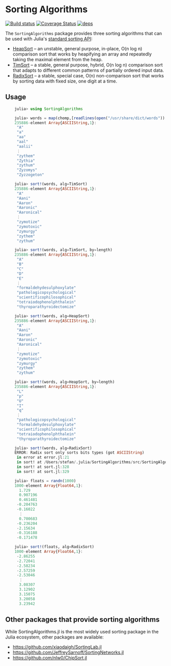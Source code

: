 # Sorting Algorithms

[![Build status](https://github.com/JuliaLang/SortingAlgorithms.jl/workflows/CI/badge.svg)](https://github.com/JuliaLang/SortingAlgorithms.jl/actions?query=workflow%3ACI+branch%3Amaster)
[![Coverage Status](https://coveralls.io/repos/JuliaLang/SortingAlgorithms.jl/badge.svg)](https://coveralls.io/r/JuliaLang/SortingAlgorithms.jl)
[![deps](https://juliahub.com/docs/SortingAlgorithms/deps.svg)](https://juliahub.com/ui/Packages/SortingAlgorithms/6dCmw?t=2)

The `SortingAlgorithms` package provides three sorting algorithms that can be used with Julia's [standard sorting API](https://docs.julialang.org/en/v1/base/sort/):

- [HeapSort] – an unstable, general purpose, in-place, O(n log n) comparison sort that works by heapifying an array and repeatedly taking the maximal element from the heap.
- [TimSort] – a stable, general purpose, hybrid, O(n log n) comparison sort that adapts to different common patterns of partially ordered input data.
- [RadixSort] – a stable, special case, O(n) non-comparison sort that works by sorting data with fixed size, one digit at a time.

[HeapSort]:  http://en.wikipedia.org/wiki/Heapsort
[TimSort]:   http://en.wikipedia.org/wiki/Timsort
[RadixSort]: http://en.wikipedia.org/wiki/Radix_sort

## Usage

```jl
	julia> using SortingAlgorithms

	julia> words = map(chomp,[readlines(open("/usr/share/dict/words"))...])
	235886-element Array{ASCIIString,1}:
	 "A"
	 "a"
	 "aa"
	 "aal"
	 "aalii"
	 ⋮
	 "zythem"
	 "Zythia"
	 "zythum"
	 "Zyzomys"
	 "Zyzzogeton"

	julia> sort!(words, alg=TimSort)
	235886-element Array{ASCIIString,1}:
	 "A"
	 "Aani"
	 "Aaron"
	 "Aaronic"
	 "Aaronical"
	 ⋮
	 "zymotize"
	 "zymotoxic"
	 "zymurgy"
	 "zythem"
	 "zythum"

	julia> sort!(words, alg=TimSort, by=length)
	235886-element Array{ASCIIString,1}:
	 "A"
	 "B"
	 "C"
	 "D"
	 "E"
	 ⋮
	 "formaldehydesulphoxylate"
	 "pathologicopsychological"
	 "scientificophilosophical"
	 "tetraiodophenolphthalein"
	 "thyroparathyroidectomize"

	julia> sort!(words, alg=HeapSort)
	235886-element Array{ASCIIString,1}:
	 "A"
	 "Aani"
	 "Aaron"
	 "Aaronic"
	 "Aaronical"
	 ⋮
	 "zymotize"
	 "zymotoxic"
	 "zymurgy"
	 "zythem"
	 "zythum"

	julia> sort!(words, alg=HeapSort, by=length)
	235886-element Array{ASCIIString,1}:
	 "L"
	 "p"
	 "U"
	 "I"
	 "q"
	 ⋮
	 "pathologicopsychological"
	 "formaldehydesulphoxylate"
	 "scientificophilosophical"
	 "tetraiodophenolphthalein"
	 "thyroparathyroidectomize"

	julia> sort!(words, alg=RadixSort)
	ERROR: Radix sort only sorts bits types (got ASCIIString)
	 in error at error.jl:21
	 in sort! at /Users/stefan/.julia/SortingAlgorithms/src/SortingAlgorithms.jl:54
	 in sort! at sort.jl:328
	 in sort! at sort.jl:329

	julia> floats = randn(1000)
	1000-element Array{Float64,1}:
	  1.729
	  0.907196
	  0.461481
	 -0.204763
	 -0.16022
	  ⋮
	  0.700683
	 -0.236204
	 -2.15634
	 -0.316188
	 -0.171478

	julia> sort!(floats, alg=RadixSort)
	1000-element Array{Float64,1}:
	 -2.86255
	 -2.72041
	 -2.58234
	 -2.57259
	 -2.53046
	  ⋮
	  3.08307
	  3.12902
	  3.15075
	  3.20058
	  3.23942
```

## Other packages that provide sorting algorithms

While SortingAlgorithms.jl is the most widely used sorting package in the Julia ecosystem, other packages are available:
- https://github.com/xiaodaigh/SortingLab.jl
- https://github.com/JeffreySarnoff/SortingNetworks.jl
- https://github.com/nlw0/ChipSort.jl
